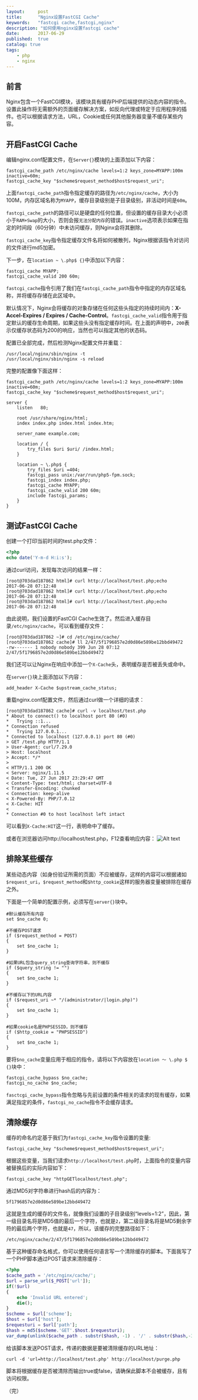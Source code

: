 ```yaml
---
layout:     post
title:      "Nginx设置FastCGI Cache"
keywords:   "fastcgi cache,fastcgi,nginx" 
description: "如何使用nginx设置fastcgi cache"
date:       2017-06-29
published:  true 
catalog: true
tags:
    - php 
    - nginx
---
```


## 前言
Nginx包含一个FastCGI模块，该模块具有缓存PHP后端提供的动态内容的指令。设置此操作将无需额外的页面缓存解决方案，如反向代理或特定于应用程序的插件。也可以根据请求方法，URL，Cookie或任何其他服务器变量不缓存某些内容。

## 开启FastCGI Cache
编辑nginx.conf配置文件，在`Server{}`模块的上面添加以下内容：
```
fastcgi_cache_path /etc/nginx/cache levels=1:2 keys_zone=MYAPP:100m inactive=60m;
fastcgi_cache_key "$scheme$request_method$host$request_uri";
```

上面`fastcgi_cache_path`指令指定缓存的路径为`/etc/nginx/cache`，大小为100M，内存区域名称为`MYAPP`，缓存目录级别是子目录级别，非活动时间是`60m`。

`fastcgi_cache_path`的路径可以是硬盘的任何位置，但设置的缓存目录大小必须小于`RAM+Swap`的大小，否则会报`无法分配内存`的错误。`inactive`选项表示如果在指定的时间段（60分钟）中未访问缓存，则Nginx会将其删除。

`fastcgi_cache_key`指令指定缓存文件名将如何被散列，Nginx根据该指令对访问的文件进行md5加密。

下一步，在`location ~ \.php$ {}`中添加以下内容：
```
fastcgi_cache MYAPP;
fastcgi_cache_valid 200 60m;
```

`fastcgi_cache`指令引用了我们在`fastcgi_cache_path`指令中指定的内存区域名称，并将缓存存储在此区域中。

默认情况下，Nginx会将缓存的对象存储在任何这些头指定的持续时间内：**X-Accel-Expires / Expires / Cache-Control**。`fastcgi_cache_valid`指令用于指定默认的缓存生命周期，如果这些头没有指定缓存时间。在上面的声明中，`200`表示仅缓存状态码为200的响应，当然也可以指定其他的状态码。

配置已全部完成，然后检测Nginx配置文件并重载：
```
/usr/local/nginx/sbin/nginx -t
/usr/local/nginx/sbin/nginx -s reload
```

完整的配置像下面这样：
```
fastcgi_cache_path /etc/nginx/cache levels=1:2 keys_zone=MYAPP:100m inactive=60m;
fastcgi_cache_key "$scheme$request_method$host$request_uri";

server {
    listen   80;

    root /usr/share/nginx/html;
    index index.php index.html index.htm;

    server_name example.com;

    location / {
        try_files $uri $uri/ /index.html;
    }

    location ~ \.php$ {
        try_files $uri =404;
        fastcgi_pass unix:/var/run/php5-fpm.sock;
        fastcgi_index index.php;
        fastcgi_cache MYAPP;
        fastcgi_cache_valid 200 60m;
        include fastcgi_params;
    }
}
```

## 测试FastCGI Cache
创建一个打印当前时间的test.php文件：
```php
<?php
echo date('Y-m-d H:i:s');
```

通过curl访问，发现每次访问的结果一样：
```
[root@703dad187862 html]# curl http://localhost/test.php;echo
2017-06-28 07:12:48
[root@703dad187862 html]# curl http://localhost/test.php;echo
2017-06-28 07:12:48
[root@703dad187862 html]# curl http://localhost/test.php;echo
2017-06-28 07:12:48
```

由此说明，我们设置的FastCGI Cache生效了。然后进入缓存目录`/etc/nginx/cache`，可以看到缓存文件：
```
[root@703dad187862 ~]# cd /etc/nginx/cache/
[root@703dad187862 cache]# ll 2/47/5f1796857e2d0d86e589be12bbd49472
-rw------- 1 nobody nobody 399 Jun 28 07:12 2/47/5f1796857e2d0d86e589be12bbd49472
```

我们还可以让Nginx在响应中添加一个`X-Cache`头，表明缓存是否被丢失或命中。

在`server{}`块上面添加以下内容：
```
add_header X-Cache $upstream_cache_status;
```

重载nginx.conf配置文件，然后通过curl做一个详细的请求：
```
[root@703dad187862 cache]# curl -v localhost/test.php
* About to connect() to localhost port 80 (#0)
*   Trying ::1...
* Connection refused
*   Trying 127.0.0.1...
* Connected to localhost (127.0.0.1) port 80 (#0)
> GET /test.php HTTP/1.1
> User-Agent: curl/7.29.0
> Host: localhost
> Accept: */*
>
< HTTP/1.1 200 OK
< Server: nginx/1.11.5
< Date: Tue, 27 Jun 2017 23:29:47 GMT
< Content-Type: text/html; charset=UTF-8
< Transfer-Encoding: chunked
< Connection: keep-alive
< X-Powered-By: PHP/7.0.12
< X-Cache: HIT
<
* Connection #0 to host localhost left intact
```

可以看到`X-Cache:HIT`这一行，表明命中了缓存。

或者在浏览器访问http://localhost/test.php，F12查看响应内容：
![Alt text](/img/2017/06/response.png)

## 排除某些缓存
某些动态内容（如身份验证所需的页面）不应被缓存，这样的内容可以根据诸如`$request_uri`，`$request_method`和`$http_cookie`这样的服务器变量被排除在缓存之外。

下面是一个简单的配置示例，必须写在`server{}`块中。
```
#默认缓存所有内容
set $no_cache 0;

#不缓存POST请求
if ($request_method = POST)
{
    set $no_cache 1;
}

#如果URL包含query_string查询字符串，则不缓存
if ($query_string != "")
{
    set $no_cache 1;
}

#不缓存以下的URL内容
if ($request_uri ~* "/(administrator/|login.php)")
{
    set $no_cache 1;
}

#如果cookie名是PHPSESSID，则不缓存
if ($http_cookie = "PHPSESSID")
{
    set $no_cache 1;
}
```

要将`$no_cache`变量应用于相应的指令，请将以下内容放在`location 〜 \.php $ {}`块中：
```
fastcgi_cache_bypass $no_cache;
fastcgi_no_cache $no_cache;
```
`fasctcgi_cache_bypass`指令忽略与先前设置的条件相关的请求的现有缓存，如果满足指定的条件，`fastcgi_no_cache`指令不会缓存请求。

## 清除缓存
缓存的命名约定基于我们为`fastcgi_cache_key`指令设置的变量:
```
fastcgi_cache_key "$scheme$request_method$host$request_uri";
```

根据这些变量，当我们请求`http://localhost/test.php`时，上面指令的变量内容被替换后的实际内容如下：
```
fastcgi_cache_key "httpGETlocalhost/test.php";
```

通过MD5对字符串进行hash后的内容为：
```
5f1796857e2d0d86e589be12bbd49472
```

这就是生成的缓存的文件名，就像我们设置的子目录级别“levels=1:2”，因此，第一级目录名将是MD5值的最后一个字符，也就是`2`，第二级目录名将是MD5剩余字符的最后两个字符，也就是`47`，所以，该缓存的完整路径如下：
```
/etc/nginx/cache/2/47/5f1796857e2d0d86e589be12bbd49472
```

基于这种缓存命名格式，你可以使用任何语言写一个清除缓存的脚本。下面我写了一个PHP脚本通过POST请求来清除缓存：
```php
<?php
$cache_path = '/etc/nginx/cache/';
$url = parse_url($_POST['url']);
if(!$url)
{
    echo 'Invalid URL entered';
    die();
}
$scheme = $url['scheme'];
$host = $url['host'];
$requesturi = $url['path'];
$hash = md5($scheme.'GET'.$host.$requesturi);
var_dump(unlink($cache_path . substr($hash, -1) . '/' . substr($hash,-3,2) . '/' . $hash));
```

给该脚本发送POST请求，传递的数据是要被清除缓存的URL地址：
```
curl -d 'url=http://localhost/test.php' http://localhost/purge.php
```

脚本将根据缓存是否被清除而输出true或false，请确保此脚本不会被缓存，且有访问权限。


（完）
